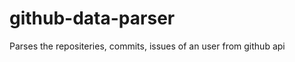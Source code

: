 github-data-parser
==================

Parses the repositeries, commits, issues of an user from github api
